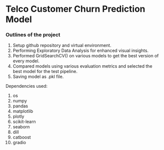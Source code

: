 # Telco Customer Churn Prediction Model


### Outlines of the project
1) Setup github repository and virtual environment.
2) Performing Exploratory Data Analysis for enhanced visual insights.
3) Performed GridSearchCV() on various models to get the best version of every model.
4) Compared models using various evaluation metrics and selected the best model for the test pipeline.
5) Saving model as .pkl file.


Dependencies used:
1. os
2. numpy
3. pandas
4. matplotlib
5. plotly
6. scikit-learn
7. seaborn
8. dill
9. catboost
10. gradio
